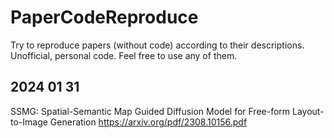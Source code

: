 # PaperCodeReproduce
Try to reproduce papers (without code) according to their descriptions.
Unofficial, personal code.
Feel free to use any of them.

## 2024 01 31
SSMG: Spatial-Semantic Map Guided Diffusion Model for Free-form Layout-to-Image Generation
https://arxiv.org/pdf/2308.10156.pdf

